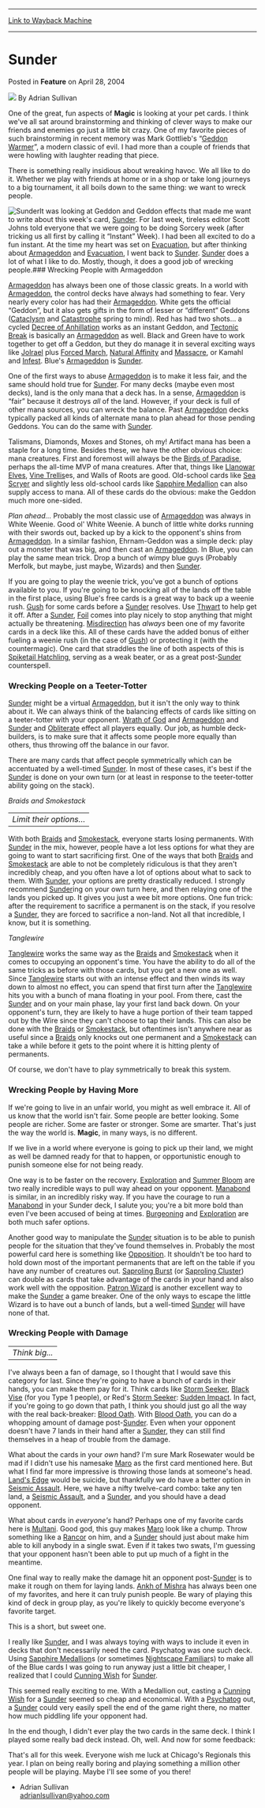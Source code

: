 
---
[Link to Wayback Machine](https://web.archive.org/web/20170621043334/http://magic.wizards.com/en/articles/archive/feature/sunder-2004-04-28)

[_metadata_:author]:- "Adrian Sullivan"
[_metadata_:description]:- "One of the great, fun aspects of Magic is looking at your pet cards. I think we've all sat around brainstorming and thinking of clever ways to make our friends and enemies go just a little bit crazy. One of my favorite pieces of such brainstorming in recent memory was Mark Gottlieb's “Geddon Warmer”, a modern classic of evil. I had more than a couple of friends that were howling with laughter reading that piece."
[_metadata_:generator]:- "Drupal 7 (http://drupal.org)"
[_metadata_:node]:- "613251"
[_metadata_:publish_date]:- "2004-04-28"
[_metadata_:source]:- "div-main-content"
[_metadata_:title]:- "Sunder"
[_metadata_:wayback_capture_timestamp]:- "2017-06-21 04:33:34"
[_metadata_:wayback_raw_url]:- "https://web.archive.org/web/20170621043334id_/http://magic.wizards.com/en/articles/archive/feature/sunder-2004-04-28"
[_metadata_:wayback_url]:- "http://magic.wizards.com/en/articles/archive/feature/sunder-2004-04-28"
---


Sunder
======



 Posted in **Feature**
 on April 28, 2004 






![](https://media.magic.wizards.com/styles/auth_small/public/images/person/authorpic_adriansullivan.jpg)
By Adrian Sullivan











One of the great, fun aspects of **Magic** is looking at your pet cards. I think we've all sat around brainstorming and thinking of clever ways to make our friends and enemies go just a little bit crazy. One of my favorite pieces of such brainstorming in recent memory was Mark Gottlieb's “[Geddon Warmer](http://archive.wizards.com/Magic/Magazine/Article.aspx?x=mtgcom/daily/mg110)”, a modern classic of evil. I had more than a couple of friends that were howling with laughter reading that piece.

There is something really insidious about wreaking havoc. We all like to do it. Whether we play with friends at home or in a shop or take long journeys to a big tournament, it all boils down to the same thing: we want to wreck people. 

![Sunder](http://gatherer.wizards.com/Handlers/Image.ashx?type=card&name=Sunder)It was looking at Geddon and Geddon effects that made me want to write about this week's card, [Sunder](http://gatherer.wizards.com/Pages/Card/Details.aspx?name=Sunder). For last week, tireless editor Scott Johns told everyone that we were going to be doing Sorcery week (after tricking us all first by calling it “Instant” Week). I had been all excited to do a fun instant. At the time my heart was set on [Evacuation](http://gatherer.wizards.com/Pages/Card/Details.aspx?name=Evacuation), but after thinking about [Armageddon](http://gatherer.wizards.com/Pages/Card/Details.aspx?name=Armageddon) and [Evacuation](http://gatherer.wizards.com/Pages/Card/Details.aspx?name=Evacuation), I went back to [Sunder](http://gatherer.wizards.com/Pages/Card/Details.aspx?name=Sunder). [Sunder](http://gatherer.wizards.com/Pages/Card/Details.aspx?name=Sunder) does a lot of what I like to do. Mostly, though, it does a good job of wrecking people.### Wrecking People with Armageddon

[Armageddon](http://gatherer.wizards.com/Pages/Card/Details.aspx?name=Armageddon) has always been one of those classic greats. In a world with [Armageddon](http://gatherer.wizards.com/Pages/Card/Details.aspx?name=Armageddon), the control decks have always had something to fear. Very nearly every color has had their [Armageddon](http://gatherer.wizards.com/Pages/Card/Details.aspx?name=Armageddon). White gets the official “Geddon”, but it also gets gifts in the form of lesser or “different” Geddons ([Cataclysm](http://gatherer.wizards.com/Pages/Card/Details.aspx?name=Cataclysm) and [Catastrophe](http://gatherer.wizards.com/Pages/Card/Details.aspx?name=Catastrophe) spring to mind). Red has had two shots... a cycled [Decree of Anhillation](http://gatherer.wizards.com/Pages/Card/Details.aspx?name=Decree+of+Anhillation) works as an instant Geddon, and [Tectonic Break](http://gatherer.wizards.com/Pages/Card/Details.aspx?name=Tectonic+Break) is basically an [Armageddon](http://gatherer.wizards.com/Pages/Card/Details.aspx?name=Armageddon) as well. Black and Green have to work together to get off a Geddon, but they do manage it in several exciting ways like [Jolrael](http://gatherer.wizards.com/Pages/Card/Details.aspx?name=Jolrael) plus [Forced March](http://gatherer.wizards.com/Pages/Card/Details.aspx?name=Forced+March), [Natural Affinity](http://gatherer.wizards.com/Pages/Card/Details.aspx?name=Natural+Affinity) and [Massacre](http://gatherer.wizards.com/Pages/Card/Details.aspx?name=Massacre), or Kamahl and [Infest](http://gatherer.wizards.com/Pages/Card/Details.aspx?name=Infest). Blue's [Armageddon](http://gatherer.wizards.com/Pages/Card/Details.aspx?name=Armageddon) is [Sunder](http://gatherer.wizards.com/Pages/Card/Details.aspx?name=Sunder). 

One of the first ways to abuse [Armageddon](http://gatherer.wizards.com/Pages/Card/Details.aspx?name=Armageddon) is to make it less fair, and the same should hold true for [Sunder](http://gatherer.wizards.com/Pages/Card/Details.aspx?name=Sunder). For many decks (maybe even most decks), land is the only mana that a deck has. In a sense, [Armageddon](http://gatherer.wizards.com/Pages/Card/Details.aspx?name=Armageddon) is “fair” because it destroys *all* of the land. However, if your deck is full of other mana sources, you can wreck the balance. Past [Armageddon](http://gatherer.wizards.com/Pages/Card/Details.aspx?name=Armageddon) decks typically packed all kinds of alternate mana to plan ahead for those pending Geddons. You can do the same with [Sunder](http://gatherer.wizards.com/Pages/Card/Details.aspx?name=Sunder).

Talismans, Diamonds, Moxes and Stones, oh my! Artifact mana has been a staple for a long time. Besides these, we have the other obvious choice: mana creatures. First and foremost will always be the [Birds of Paradise](http://gatherer.wizards.com/Pages/Card/Details.aspx?name=Birds+of+Paradise), perhaps the all-time MVP of mana creatures. After that, things like [Llanowar Elves](http://gatherer.wizards.com/Pages/Card/Details.aspx?name=Llanowar+Elves), [Vine Trellis](http://gatherer.wizards.com/Pages/Card/Details.aspx?name=Vine+Trellis)es, and Walls of Roots are good. Old-school cards like [Sea Scryer](http://gatherer.wizards.com/Pages/Card/Details.aspx?name=Sea+Scryer) and slightly less old-school cards like [Sapphire Medallion](http://gatherer.wizards.com/Pages/Card/Details.aspx?name=Sapphire+Medallion) can also supply access to mana. All of these cards do the obvious: make the Geddon much more one-sided.


  
*Plan ahead…*
Probably the most classic use of [Armageddon](http://gatherer.wizards.com/Pages/Card/Details.aspx?name=Armageddon) was always in White Weenie. Good ol' White Weenie. A bunch of little white dorks running with their swords out, backed up by a kick to the opponent's shins from [Armageddon](http://gatherer.wizards.com/Pages/Card/Details.aspx?name=Armageddon). In a similar fashion, Ehrnam-Geddon was a simple deck: play out a monster that was big, and then cast an [Armageddon](http://gatherer.wizards.com/Pages/Card/Details.aspx?name=Armageddon). In Blue, you can play the same mean trick. Drop a bunch of wimpy blue guys (Probably Merfolk, but maybe, just maybe, Wizards) and then [Sunder](http://gatherer.wizards.com/Pages/Card/Details.aspx?name=Sunder).

If you are going to play the weenie trick, you've got a bunch of options available to you. If you're going to be knocking all of the lands off the table in the first place, using Blue's free cards is a great way to back up a weenie rush. [Gush](http://gatherer.wizards.com/Pages/Card/Details.aspx?name=Gush) for some cards before a [Sunder](http://gatherer.wizards.com/Pages/Card/Details.aspx?name=Sunder) resolves. Use [Thwart](http://gatherer.wizards.com/Pages/Card/Details.aspx?name=Thwart) to help get it off. After a [Sunder](http://gatherer.wizards.com/Pages/Card/Details.aspx?name=Sunder), [Foil](http://gatherer.wizards.com/Pages/Card/Details.aspx?name=Foil) comes into play nicely to stop anything that might actually be threatening. [Misdirection](http://gatherer.wizards.com/Pages/Card/Details.aspx?name=Misdirection) has *always* been one of my favorite cards in a deck like this. All of these cards have the added bonus of either fueling a weenie rush (in the case of [Gush](http://gatherer.wizards.com/Pages/Card/Details.aspx?name=Gush)) or protecting it (with the countermagic). One card that straddles the line of both aspects of this is [Spiketail Hatchling](http://gatherer.wizards.com/Pages/Card/Details.aspx?name=Spiketail+Hatchling), serving as a weak beater, or as a great post-[Sunder](http://gatherer.wizards.com/Pages/Card/Details.aspx?name=Sunder) counterspell.

### Wrecking People on a Teeter-Totter

[Sunder](http://gatherer.wizards.com/Pages/Card/Details.aspx?name=Sunder) might be a virtual [Armageddon](http://gatherer.wizards.com/Pages/Card/Details.aspx?name=Armageddon), but it isn't the only way to think about it. We can always think of the balancing effects of cards like sitting on a teeter-totter with your opponent. [Wrath of God](http://gatherer.wizards.com/Pages/Card/Details.aspx?name=Wrath+of+God) and [Armageddon](http://gatherer.wizards.com/Pages/Card/Details.aspx?name=Armageddon) and [Sunder](http://gatherer.wizards.com/Pages/Card/Details.aspx?name=Sunder) and [Obliterate](http://gatherer.wizards.com/Pages/Card/Details.aspx?name=Obliterate) effect all players equally. Our job, as humble deck-builders, is to make sure that it affects some people more equally than others, thus throwing off the balance in our favor.

There are many cards that affect people symmetrically which can be accentuated by a well-timed [Sunder](http://gatherer.wizards.com/Pages/Card/Details.aspx?name=Sunder). In most of these cases, it's best if the [Sunder](http://gatherer.wizards.com/Pages/Card/Details.aspx?name=Sunder) is done on your own turn (or at least in response to the teeter-totter ability going on the stack).

*Braids and Smokestack*



|  |
| --- |
| *Limit their options…* |

With both [Braids](http://gatherer.wizards.com/Pages/Card/Details.aspx?name=Braids) and [Smokestack](http://gatherer.wizards.com/Pages/Card/Details.aspx?name=Smokestack), everyone starts losing permanents. With [Sunder](http://gatherer.wizards.com/Pages/Card/Details.aspx?name=Sunder) in the mix, however, people have a lot less options for what they are going to want to start sacrificing first. One of the ways that both [Braids](http://gatherer.wizards.com/Pages/Card/Details.aspx?name=Braids) and [Smokestack](http://gatherer.wizards.com/Pages/Card/Details.aspx?name=Smokestack) are able to not be completely ridiculous is that they aren't incredibly cheap, and you often have a lot of options about what to sack to them. With [Sunder](http://gatherer.wizards.com/Pages/Card/Details.aspx?name=Sunder), your options are pretty drastically reduced. I strongly recommend [Sunder](http://gatherer.wizards.com/Pages/Card/Details.aspx?name=Sunder)ing on your own turn here, and then relaying one of the lands you picked up. It gives you just a wee bit more options. One fun trick: after the requirement to sacrifice a permanent is on the stack, if you resolve a [Sunder](http://gatherer.wizards.com/Pages/Card/Details.aspx?name=Sunder), they are forced to sacrifice a non-land. Not all that incredible, I know, but it is something.

*Tanglewire*

[Tanglewire](http://gatherer.wizards.com/Pages/Card/Details.aspx?name=Tanglewire) works the same way as the [Braids](http://gatherer.wizards.com/Pages/Card/Details.aspx?name=Braids) and [Smokestack](http://gatherer.wizards.com/Pages/Card/Details.aspx?name=Smokestack) when it comes to occupying an opponent's time. You have the ability to do all of the same tricks as before with those cards, but you get a new one as well. Since [Tanglewire](http://gatherer.wizards.com/Pages/Card/Details.aspx?name=Tanglewire) starts out with an intense effect and then winds its way down to almost no effect, you can spend that first turn after the [Tanglewire](http://gatherer.wizards.com/Pages/Card/Details.aspx?name=Tanglewire) hits you with a bunch of mana floating in your pool. From there, cast the [Sunder](http://gatherer.wizards.com/Pages/Card/Details.aspx?name=Sunder) and on your main phase, lay your first land back down. On your opponent's turn, they are likely to have a huge portion of their team tapped out by the Wire since they can't choose to tap their lands. This can also be done with the [Braids](http://gatherer.wizards.com/Pages/Card/Details.aspx?name=Braids) or [Smokestack](http://gatherer.wizards.com/Pages/Card/Details.aspx?name=Smokestack), but oftentimes isn't anywhere near as useful since a [Braids](http://gatherer.wizards.com/Pages/Card/Details.aspx?name=Braids) only knocks out one permanent and a [Smokestack](http://gatherer.wizards.com/Pages/Card/Details.aspx?name=Smokestack) can take a while before it gets to the point where it is hitting plenty of permanents.

Of course, we don't have to play symmetrically to break this system.

### Wrecking People by Having More

If we're going to live in an unfair world, you might as well embrace it. All of us know that the world isn't fair. Some people are better looking. Some people are richer. Some are faster or stronger. Some are smarter. That's just the way the world is. **Magic**, in many ways, is no different.

If we live in a world where everyone is going to pick up their land, we might as well be damned ready for that to happen, or opportunistic enough to punish someone else for not being ready.

One way is to be faster on the recovery. [Exploration](http://gatherer.wizards.com/Pages/Card/Details.aspx?name=Exploration) and [Summer Bloom](http://gatherer.wizards.com/Pages/Card/Details.aspx?name=Summer+Bloom) are two really incredible ways to pull way ahead on your opponent. [Manabond](http://gatherer.wizards.com/Pages/Card/Details.aspx?name=Manabond) is similar, in an incredibly risky way. If you have the courage to run a [Manabond](http://gatherer.wizards.com/Pages/Card/Details.aspx?name=Manabond) in your Sunder deck, I salute you; you're a bit more bold than even I've been accused of being at times. [Burgeoning](http://gatherer.wizards.com/Pages/Card/Details.aspx?name=Burgeoning) and [Exploration](http://gatherer.wizards.com/Pages/Card/Details.aspx?name=Exploration) are both much safer options.

Another good way to manipulate the [Sunder](http://gatherer.wizards.com/Pages/Card/Details.aspx?name=Sunder) situation is to be able to punish people for the situation that they've found themselves in. Probably the most powerful card here is something like [Opposition](http://gatherer.wizards.com/Pages/Card/Details.aspx?name=Opposition). It shouldn't be too hard to hold down most of the important permanents that are left on the table if you have any number of creatures out. [Saproling Burst](http://gatherer.wizards.com/Pages/Card/Details.aspx?name=Saproling+Burst) (or [Saproling Cluster](http://gatherer.wizards.com/Pages/Card/Details.aspx?name=Saproling+Cluster)) can double as cards that take advantage of the cards in your hand and also work well with the opposition. [Patron Wizard](http://gatherer.wizards.com/Pages/Card/Details.aspx?name=Patron+Wizard) is another excellent way to make the [Sunder](http://gatherer.wizards.com/Pages/Card/Details.aspx?name=Sunder) a game breaker. One of the only ways to escape the little Wizard is to have out a bunch of lands, but a well-timed [Sunder](http://gatherer.wizards.com/Pages/Card/Details.aspx?name=Sunder) will have none of that.

### Wrecking People with Damage



|  |
| --- |
| *Think big...* |

I've always been a fan of damage, so I thought that I would save this category for last. Since they're going to have a bunch of cards in their hands, you can make them pay for it. Think cards like [Storm Seeker](http://gatherer.wizards.com/Pages/Card/Details.aspx?name=Storm+Seeker), [Black Vise](http://gatherer.wizards.com/Pages/Card/Details.aspx?name=Black+Vise) (for you Type 1 people), or Red's [Storm Seeker](http://gatherer.wizards.com/Pages/Card/Details.aspx?name=Storm+Seeker): [Sudden Impact](http://gatherer.wizards.com/Pages/Card/Details.aspx?name=Sudden+Impact). In fact, if you're going to go down that path, I think you should just go all the way with the real back-breaker: [Blood Oath](http://gatherer.wizards.com/Pages/Card/Details.aspx?name=Blood+Oath). With [Blood Oath](http://gatherer.wizards.com/Pages/Card/Details.aspx?name=Blood+Oath), you can do a whopping amount of damage post-[Sunder](http://gatherer.wizards.com/Pages/Card/Details.aspx?name=Sunder). Even when your opponent doesn't have 7 lands in their hand after a [Sunder](http://gatherer.wizards.com/Pages/Card/Details.aspx?name=Sunder), they can still find themselves in a heap of trouble from the damage.

What about the cards in your *own* hand? I'm sure Mark Rosewater would be mad if I didn't use his namesake [Maro](http://gatherer.wizards.com/Pages/Card/Details.aspx?name=Maro) as the first card mentioned here. But what I find far more impressive is throwing those lands at someone's head. [Land's Edge](http://gatherer.wizards.com/Pages/Card/Details.aspx?name=Land%27s+Edge) would be suicide, but thankfully we do have a better option in [Seismic Assault](http://gatherer.wizards.com/Pages/Card/Details.aspx?name=Seismic+Assault). Here, we have a nifty twelve-card combo: take any ten land, a [Seismic Assault](http://gatherer.wizards.com/Pages/Card/Details.aspx?name=Seismic+Assault), and a [Sunder](http://gatherer.wizards.com/Pages/Card/Details.aspx?name=Sunder), and you should have a dead opponent.

What about cards in *everyone's* hand? Perhaps one of my favorite cards here is [Multani](http://gatherer.wizards.com/Pages/Card/Details.aspx?name=Multani). Good god, this guy makes [Maro](http://gatherer.wizards.com/Pages/Card/Details.aspx?name=Maro) look like a chump. Throw something like a [Rancor](http://gatherer.wizards.com/Pages/Card/Details.aspx?name=Rancor) on him, and a [Sunder](http://gatherer.wizards.com/Pages/Card/Details.aspx?name=Sunder) should just about make him able to kill anybody in a single swat. Even if it takes two swats, I'm guessing that your opponent hasn't been able to put up much of a fight in the meantime.

One final way to really make the damage hit an opponent post-[Sunder](http://gatherer.wizards.com/Pages/Card/Details.aspx?name=Sunder) is to make it rough on them for laying lands. [Ankh of Mishra](http://gatherer.wizards.com/Pages/Card/Details.aspx?name=Ankh+of+Mishra) has always been one of my favorites, and here it can truly punish people. Be wary of playing this kind of deck in group play, as you're likely to quickly become everyone's favorite target.

This is a short, but sweet one.

I really like [Sunder](http://gatherer.wizards.com/Pages/Card/Details.aspx?name=Sunder), and I was always toying with ways to include it even in decks that don't necessarily need the card. Psychatog was one such deck. Using [Sapphire Medallion](http://gatherer.wizards.com/Pages/Card/Details.aspx?name=Sapphire+Medallion)s (or sometimes [Nightscape Familiar](http://gatherer.wizards.com/Pages/Card/Details.aspx?name=Nightscape+Familiar)s) to make all of the Blue cards I was going to run anyway just a little bit cheaper, I realized that I could [Cunning Wish](http://gatherer.wizards.com/Pages/Card/Details.aspx?name=Cunning+Wish) for [Sunder](http://gatherer.wizards.com/Pages/Card/Details.aspx?name=Sunder).

This seemed really exciting to me. With a Medallion out, casting a [Cunning Wish](http://gatherer.wizards.com/Pages/Card/Details.aspx?name=Cunning+Wish) for a [Sunder](http://gatherer.wizards.com/Pages/Card/Details.aspx?name=Sunder) seemed so cheap and economical. With a [Psychatog](http://gatherer.wizards.com/Pages/Card/Details.aspx?name=Psychatog+) out, a [Sunder](http://gatherer.wizards.com/Pages/Card/Details.aspx?name=Sunder) could very easily spell the end of the game right there, no matter how much piddling life your opponent had. 

In the end though, I didn't ever play the two cards in the same deck. I think I played some really bad deck instead. Oh, well. And now for some feedback:

That's all for this week. Everyone wish me luck at Chicago's Regionals this year. I plan on being really boring and playing something a million other people will be playing. Maybe I'll see some of you there!

- Adrian Sullivan  
adrianlsullivan@yahoo.com







